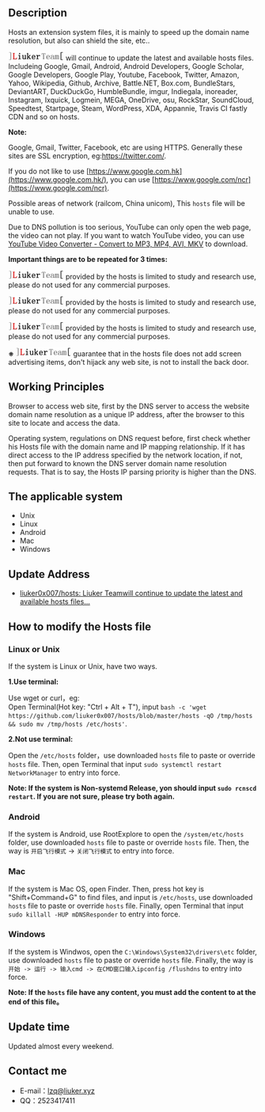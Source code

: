 Description
-----------

Hosts an extension system files, it is mainly to speed up the domain name resolution, but also can shield the site, etc..

![](README/img/logo.gif) will continue to update the latest and available hosts files. Includeing Google, Gmail, Android, Android Developers, Google Scholar, Google Developers, Google Play, Youtube, Facebook, Twitter, Amazon, Yahoo, Wikipedia, Github, Archive, Battle.NET, Box.com, BundleStars, DeviantART, DuckDuckGo, HumbleBundle, imgur, Indiegala, inoreader, Instagram, Ixquick, Logmein, MEGA, OneDrive, osu, RockStar, SoundCloud, Speedtest, Startpage, Steam, WordPress, XDA, Appannie, Travis CI fastly CDN and so on hosts.

**Note:**

Google, Gmail, Twitter, Facebook, etc are using HTTPS. Generally these sites are SSL encryption, eg:https://twitter.com/.

If you do not like to use [https://www.google.com.hk](https://www.google.com.hk/), you can use [https://www.google.com/ncr](https://www.google.com/ncr).

Possible areas of network (railcom, China unicom), This `hosts` file will be unable to use.

Due to DNS pollution is too serious, YouTube can only open the web page, the video can not play. If you want to watch YouTube video, you can use [YouTube Video Converter - Convert to MP3, MP4, AVI, MKV](http://www.onlinevideoconverter.com/video-converter) to download.


**Important things are to be repeated for 3 times:**

![](README/img/logo.gif) provided by the hosts is limited to study and research use, please do not used for any commercial purposes.

![](README/img/logo.gif) provided by the hosts is limited to study and research use, please do not used for any commercial purposes.

![](README/img/logo.gif) provided by the hosts is limited to study and research use, please do not used for any commercial purposes.



**※** ![](README/img/logo.gif) guarantee that in the hosts file does not add screen advertising items, don't hijack any web site, is not to install the back door.


Working Principles
------------------

Browser to access web site, first by the DNS server to access the website domain name resolution as a unique IP address, after the browser to this site to locate and access the data.

Operating system, regulations on DNS request before, first check whether his Hosts file with the domain name and IP mapping relationship. If it has direct access to the IP address specified by the network location, if not, then put forward to known the DNS server domain name resolution requests. That is to say, the Hosts IP parsing priority is higher than the DNS.

The applicable system
---------------------

  * Unix
  * Linux
  * Android
  * Mac
  * Windows

Update Address
--------------

  * [liuker0x007/hosts: Liuker Teamwill continue to update the latest and available hosts files...](https://github.com/liuker0x007/hosts)
  
How to modify the Hosts file
----------------------------

### Linux or Unix
If the system is Linux or Unix, have two ways.

**1.Use terminal:**  

Use wget or curl，eg:   
Open Terminal(Hot key: "Ctrl + Alt + T"), input `bash -c 'wget https://github.com/liuker0x007/hosts/blob/master/hosts -qO /tmp/hosts && sudo mv /tmp/hosts /etc/hosts'`.

**2.Not use terminal:**

Open the `/etc/hosts` folder，use downloaded `hosts` file to paste or override `hosts` file. Then, open Terminal that input `sudo systemctl restart NetworkManager` to entry into force.

**Note: If the system is Non-systemd Release, yon should input `sudo rcnscd restart`. If you are not sure, please try both again.**

### Android
If the system is Android, use RootExplore to open the `/system/etc/hosts` folder, use downloaded `hosts` file to paste or override `hosts` file. Then, the way is `开启飞行模式` -> `关闭飞行模式` to entry into force.

### Mac
If the system is Mac OS, open Finder. Then, press hot key is "Shift+Command+G" to find files, and input is `/etc/hosts`, use downloaded `hosts` file to paste or override `hosts` file. Finally, open Terminal that input `sudo killall -HUP mDNSResponder` to entry into force.

### Windows
If the system is Windwos, open the `C:\Windows\System32\drivers\etc` folder, use downloaded `hosts` file to paste or override `hosts` file. Finally, the way is ```开始 -> 运行 -> 输入cmd -> 在CMD窗口输入ipconfig /flushdns``` to entry into force.


**Note: If the `hosts` file have any content, you must add the content to at the end of this file。**

Update time
-----------

Updated almost every weekend.

Contact me
----------

  * E-mail：lzq@liuker.xyz
  * QQ：2523417411
